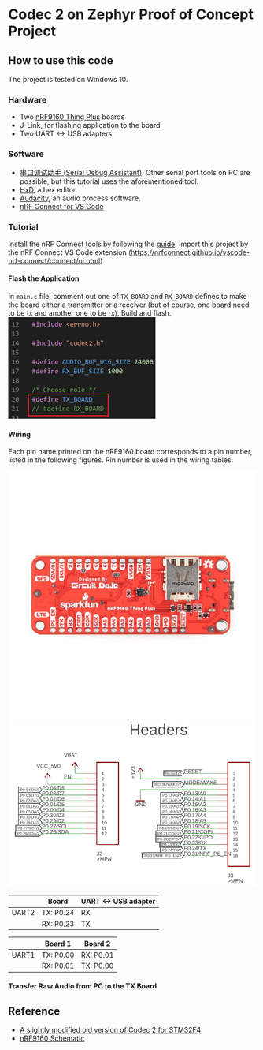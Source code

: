 # Codec 2 on Zephyr Proof of Concept Project

## How to use this code

The project is tested on Windows 10.
### Hardware
- Two [nRF9160 Thing Plus](https://www.sparkfun.com/products/17354) boards
- J-Link, for flashing application to the board
- Two UART <-> USB adapters

### Software
- [串口调试助手 (Serial Debug Assistant)](https://www.microsoft.com/store/productId/9NBLGGH43HDM). Other serial port tools on PC are possible, but this tutorial uses the aforementioned tool.
- [HxD](https://mh-nexus.de/en/hxd/), a hex editor.
- [Audacity](https://www.audacityteam.org/), an audio process software.
- [nRF Connect for VS Code](https://nrfconnect.github.io/vscode-nrf-connect/index.html)

### Tutorial
Install the nRF Connect tools by following the [guide](https://nrfconnect.github.io/vscode-nrf-connect/connect/install.html). Import this project by the nRF Connect VS Code extension (https://nrfconnect.github.io/vscode-nrf-connect/connect/ui.html)

#### Flash the Application
In `main.c` file, comment out one of ```TX_BOARD``` and ```RX_BOARD``` defines to make the board either a transmitter or a receiver (but of course, one board need to be tx and another one to be rx). Build and flash.  
![picture 1](images/1659435623057.png)  

#### Wiring
Each pin name printed on the nRF9160 board corresponds to a pin number, listed in the following figures. Pin number is used in the wiring tables.

![picture 3](images/1659447370342.png) 
![picture 2](images/1659447352381.png)  


|       |     Board    | UART <-> USB adapter |
|-------|--------------|----------------------|
| UART2 | TX: P0.24    | RX                   |
|       | RX: P0.23    | TX                   |


|       |     Board 1    |     Board 2    |
|-------|----------------|----------------|
| UART1 | TX: P0.00      | RX: P0.01      |
|       | RX: P0.01      | TX: P0.00      |

#### Transfer Raw Audio from PC to the TX Board


## Reference
- [A slightly modified old version of Codec 2 for STM32F4](https://github.com/x893/codec2)
- [nRF9160 Schematic](https://cdn.sparkfun.com/assets/5/7/c/a/c/nRF9160_Thing_Plus.pdf)
